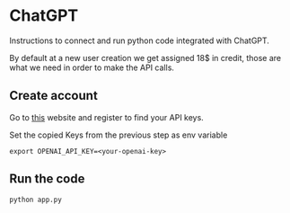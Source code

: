# ChatGPT

Instructions to connect and run python code integrated with ChatGPT.

By default at a new user creation we get assigned 18$ in credit, those are what we need in order to make the API calls.

## Create account

Go to [this](https://platform.openai.com/account/api-keys) website and register to find your API keys.

Set the copied Keys from the previous step as env variable
```
export OPENAI_API_KEY=<your-openai-key>
```

## Run the code
```
python app.py
```
